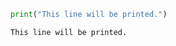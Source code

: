 ```python
print("This line will be printed.")
```

    This line will be printed.
    


```python

```


```python

```
